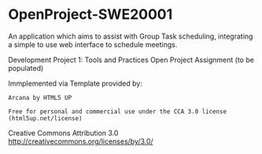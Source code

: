 # OpenProject-SWE20001
An application which aims to assist with Group Task scheduling, integrating a simple to use web interface to schedule meetings.

Development Project 1: Tools and Practices Open Project Assignment
(to be populated)









Immplemented via Template provided by:
	
	Arcana by HTML5 UP
	
	Free for personal and commercial use under the CCA 3.0 license (html5up.net/license)

Creative Commons Attribution 3.0
http://creativecommons.org/licenses/by/3.0/
